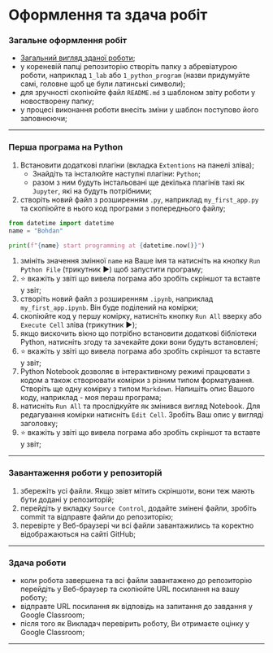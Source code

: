 # Оформлення та здача робіт
### Загальне оформлення робіт
- [Загальний вигляд зданої роботи](https://github.com/BobasB/it_college/tree/main/reports);
- у кореневій папці репозиторію створіть папку з абревіатурою роботи, наприклад `1_lab` або `1_python_program` (назви придумуйте самі, головне щоб це були латинські символи);
- для зручності скопіюйте файл `README.md` з шаблоном звіту роботи у новостворену папку;
- у процесі виконання роботи внесіть зміни у шаблон поступово його заповнюючи;
---

### Перша програма на Python
1. Встановити додаткові плагіни (вкладка `Extentions` на панелі зліва);
    - Знайдіть та інсталюйте наступні плагіни: `Python`;
    - разом з ним будуть інстальовані ще декілька плагінів такі як `Jupyter`, які на будуть потрібними;
1. створіть новий файл з розширенням `.py`, наприклад `my_first_app.py` та скопіюйте в нього код програми з попереднього файлу;
```python
from datetime import datetime
name = "Bohdan"

print(f"{name} start programming at {datetime.now()}")
```
1. змініть значення змінної `name` на Ваше імя та натисніть на кнопку `Run Python File` (трикутник :arrow_forward:) щоб запустити програму;
1. :star: вкажіть у звіті що вивела пограма або зробіть скріншот та вставте у звіт;
1. створіть новий файл з розширенням `.ipynb`, наприклад `my_first_app.ipynb`. Він буде поділений на комірки;
1. скопіюйте код у першу комірку, натисніть кнопку `Run All` вверху або `Execute Cell` зліва (трикутник :arrow_forward:);
1. якщо вискочить вікно що потрібно встановити додаткові бібліотеки Python, натисніть згоду та зачекайте доки вони будуть встановлені;
1. :star: вкажіть у звіті що вивела пограма або зробіть скріншот та вставте у звіт;
1. Python Notebook дозволяє в інтерактивному режимі працювати з кодом а також створювати комірки з різним типом форматування. Створіть ще одну комірку з типом `Markdown`. Напишіть опис Вашого коду, наприклад - моя пераш програма;
1. натисніть `Run All` та прослідкуйте як змінився вигляд Notebook. Для редагування комірки натисніть `Edit Cell`. Зробіть Ваш опис у вигляді заголовку;
1. :star: вкажіть у звіті що вивела пограма або зробіть скріншот та вставте у звіт;
---

### Завантаження роботи у репозиторій
1. збережіть усі файли. Якщо звівт мітить скріншоти, вони теж мають бути додані у репозиторій;
1. перейдіть у вкладку `Source Control`, додайте змінені файли, зробіть commit та відправте файли до репозиторію;
1. перевірте у Веб-браузері чи всі файли завантажились та коректно відображаються на сайті GitHub;
---

### Здача роботи
- коли робота завершена та всі файли завантажено до репозиторію перейдіть у Веб-браузер та скопіюйте URL посилання на вашу роботу;
- відправте URL посилання як відповідь на запитання до завдання у Google Classroom;
- після того як Викладач перевірить роботу, Ви отримаєте оцінку у Google Classroom;
---
